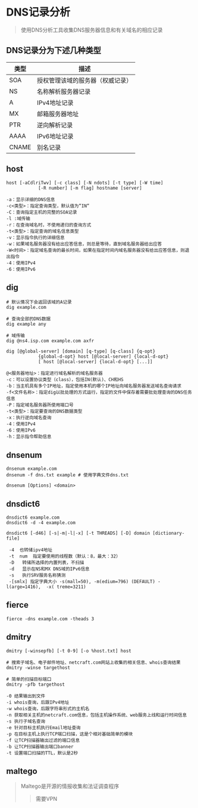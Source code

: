# DNS记录分析
> 使用DNS分析工具收集DNS服务器信息和有关域名的相应记录

## DNS记录分为下述几种类型
类型 | 描述
-|-
SOA|授权管理该域的服务器（权威记录）
NS|名称解析服务器记录
A|IPv4地址记录
MX|邮箱服务器地址
PTR|逆向解析记录
AAAA|IPv6地址记录
CNAME|别名记录

## host

```shell
host [-aCdlriTwv] [-c class] [-N ndots] [-t type] [-W time]
            [-R number] [-m flag] hostname [server]

-a：显示详细的DNS信息
-c<类型>：指定查询类型，默认值为“IN“
-C：查询指定主机的完整的SOA记录
-l :域传输
-r：在查询域名时，不使用递归的查询方式
-t<类型>：指定查询的域名信息类型
-v：显示指令执行的详细信息
-w：如果域名服务器没有给出应答信息，则总是等待，直到域名服务器给出应答
-W<时间>：指定域名查询的最长时间，如果在指定时间内域名服务器没有给出应答信息，则退出指令
-4：使用IPv4
-6：使用IPv6
```

## dig

```shell
# 默认情况下会返回该域的A记录
dig example.com

# 查询全部的DNS数据
dig example any

# 域传输
dig @ns4.isp.com example.com axfr

dig [@global-server] [domain] [q-type] [q-class] {q-opt}
            {global-d-opt} host [@local-server] {local-d-opt}
            [ host [@local-server] {local-d-opt} [...]]

@<服务器地址>：指定进行域名解析的域名服务器
-c：可以设置协议类型（class），包括IN(默认)、CH和HS
-b：当主机具有多个IP地址，指定使用本机的哪个IP地址向域名服务器发送域名查询请求
-f<文件名称>：指定dig以批处理的方式运行，指定的文件中保存着需要批处理查询的DNS任务信息
-P：指定域名服务器所使用端口号
-t<类型>：指定要查询的DNS数据类型
-x：执行逆向域名查询
-4：使用IPv4
-6：使用IPv6
-h：显示指令帮助信息
```

## dnsenum

```shell
dnsenum example.com
dnsenum -f dns.txt example # 使用字典文件dns.txt

dnsenum [Options] <domain> 
```

## dnsdict6

```shell
dnsdict6 example.com
dnsdict6 -d -4 example.com

dnsdict6 [-d46] [-s|-m|-l|-x] [-t THREADS] [-D] domain [dictionary-file]

 -4  也转储ipv4地址
 -t  num  指定要使用的线程数（默认：8，最大：32）
 -D   转储所选择的内置列表，不扫描
 -d   显示在NS和MX DNS域的IPv6信息
 -s   执行SRV服务名称猜测
 -[smlx] 指定字典大小 -s(mall=50), -m(edium=796) (DEFAULT) -l(arge=1416),  -x( treme=3211)
```

## fierce

```shell
fierce -dns example.com -theads 3
```

## dmitry

```shell
dmitry [-winsepfb] [-t 0-9] [-o %host.txt] host

# 搜索子域名、电子邮件地址、netcraft.com网站上收集的相关信息、whois查询结果
dmitry -winse targethost

# 简单的扫描目标端口
dmitry -pfb targethost

-0 结果输出到文件
-i whois查询，后跟IPv4地址
-w whois查询，后跟字符串形式的主机名
-n 获取相关主机的netcraft.com信息，包括主机操作系统、web服务上线和运行时间信息
-s 执行子域名查询
-e 针对目标主机执行Email地址查询
-p 在目标主机上执行TCP端口扫描，这是个相对基础简单的模块
-f 让TCP扫描器输出过滤的端口信息
-b 让TCP扫描器输出端口banner
-t 设置端口扫描的TTL，默认是2秒
```

## maltego

> Maltego是开源的情报收集和法证调查程序
>> 需要VPN